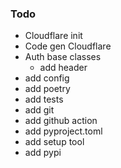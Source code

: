 ### Todo

- Cloudflare init
- Code gen Cloudflare
- Auth base classes 
    - add header
- add config
- add poetry
- add tests
- add git
- add github action
- add pyproject.toml
- add setup tool
- add pypi
